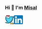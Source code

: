 ### Hi 👋 I'm [Misal](misalraj.github.io)


<a href="https://twitter.com/MisalRaj_">
  <img align="left" alt="Misal's Twitter" width="30px" src="/assets/twitter_1.svg" />
</a>
<a href="https://www.linkedin.com/in/misalraj">
  <img align="left" alt="Anurag's Linkedin" width="30px" src="/assets/linkedin.svg" />
</a>

<!--
**misalraj/misalraj** is a ✨ _special_ ✨ repository because its `README.md` (this file) appears on your GitHub profile.

Here are some ideas to get you started:

- 🔭 I’m currently working on ...
- 🌱 I’m currently learning ...
- 👯 I’m looking to collaborate on ...
- 🤔 I’m looking for help with ...
- 💬 Ask me about ...
- 📫 How to reach me: ...
- 😄 Pronouns: ...
- ⚡ Fun fact: ...
-->
